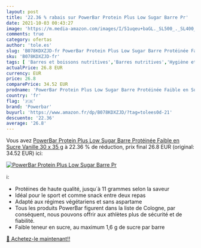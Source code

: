 ```yaml
---
layout: post
title: '22.36 % rabais sur PowerBar Protein Plus Low Sugar Barre Pr'
date: 2021-10-03 00:43:27
image: 'https://m.media-amazon.com/images/I/51uqeu+baGL._SL500_._SL400_.jpg'
comments: true
category: ofertas
author: 'tole.es'
slug: 'B078KDXZJD-fr PowerBar Protein Plus Low Sugar Barre Protéinée Faible en...'
sku: 'B078KDXZJD-fr'
tags: [ 'Barres et boissons nutritives','Barres nutritives','Hygiène et Santé','Nutrition et diététique','powerbar', ]
actualPrice: 26.8 EUR
currency: EUR
price: 26.8
comparePrice: 34.52 EUR
prodname: 'PowerBar Protein Plus Low Sugar Barre Protéinée Faible en Sucre Vanille 30 x 35 g'
country: 'fr'
flag: '🇫🇷'
brand: 'Powerbar'
buyurl: 'https://www.amazon.fr/dp/B078KDXZJD/?tag=tolees0d-21'
descuento: '22.36'
average: '26.8'
---
```


Vous avez [PowerBar Protein Plus Low Sugar Barre Protéinée Faible en Sucre Vanille 30 x 35 g](https://www.amazon.fr/dp/B078KDXZJD/?tag=tolees0d-21)  à  22.36 % de réduction, prix final  26.8 EUR (original: 34.52 EUR) ici:

[![PowerBar Protein Plus Low Sugar Barre Pr](https://m.media-amazon.com/images/I/51uqeu+baGL._SL500_._SL400_.jpg)](https://www.amazon.fr/dp/B078KDXZJD/?tag=tolees0d-21)

ℹ️:

- Protéines de haute qualité, jusqu´à 11 grammes selon la saveur
- Idéal pour le sport et comme snack entre deux repas
- Adapté aux régimes végétariens et sans aspartame
- Tous les produits PowerBar figurent dans la liste de Cologne, par conséquent, nous pouvons offrir aux athlètes plus de sécurité et de fiabilité.
- Faible teneur en sucre, au maximum 1,6 g de sucre par barre

[🛒 Achetez-le maintenant!!](https://www.amazon.fr/dp/B078KDXZJD/?tag=tolees0d-21)
